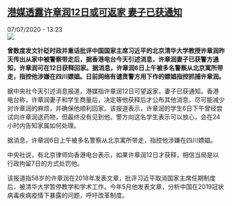 <!--1594122904000-->
[港媒透露许章润12日或可返家 妻子已获通知](http://www.rfi.fr//cn/%E4%B8%AD%E5%9B%BD/20200707-%E6%B8%AF%E5%AA%92%E9%80%8F%E9%9C%B2%E8%AE%B8%E7%AB%A0%E6%B6%A612%E6%97%A5%E6%88%96%E5%8F%AF%E8%BF%94%E5%AE%B6-%E5%A6%BB%E5%AD%90%E5%B7%B2%E8%8E%B7%E9%80%9A%E7%9F%A5)
------

<div>07/07/2020 - 13:23</div><img src="https://s.rfi.fr/media/display/3c27e208-b885-11ea-a1a4-005056bf87d6/w:310/p:16x9/xwr.png"><p><strong>曾数度发文针砭时政并重话批评中国国家主席习近平的北京清华大学教授许章润昨天传出从家中被警察带走后，据香港电台今天引述消息，许章润妻子已获警方通知，许章润可在12日获释回家。据消息，许章润6日上午被多名警察从北京寓所带走，指控他涉嫌在四川嫖娼。日前网络有谴责警方用下作的嫖娼指控抓捕许章润。</strong></p><div class="t-content__body u-clearfix"><div class="m-interstitial"></div><p>据中央社今天引述消息报道，港媒指许章润12日可望返家，妻子已获通知。香港电台称，许章润妻子和学生商量后，决定等他获释后才公布其他消息，尽可能减少对许章润的麻烦，并确保他顺利回家。该报道表示，许章润的学生6日下午曾经尝试向许章润送药物，但最终没有见到他。警方向这名学生表示可以放心，会在24小时内告知家属如何处理。</p><p>据消息，许章润6日上午被多名警察从北京寓所带走，指控他涉嫌在四川嫖娼。</p><p>中央社说，有北京律师向香港电台表示，如果许章润12日才获释，相信当局是以行政拘留7日的方式处罚他。</p><p>该报道指58岁的许章润在2018年发表文章，批评习近平取消国家主席任期制度后，被清华大学暂停教学和学术工作。今年5月他发表文章，分析中国在2019冠状病毒疾病疫情下暴露的问题，呼吁改革制度。</p><div class="o-self-promo o-self-promo--nl o-self-promo--hidden" data-selfpromo-newsletter></div><div class="o-self-promo o-self-promo--app o-self-promo--hidden" data-selfpromo-app></div></div>
